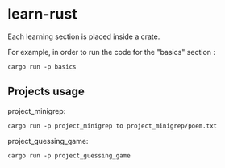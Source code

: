 # learn-rust

Each learning section is placed inside a crate.

For example, in order to run the code for the "basics" section :

```cargo run -p basics```

## Projects usage

project_minigrep:  

```cargo run -p project_minigrep to project_minigrep/poem.txt```

project_guessing_game:  

```cargo run -p project_guessing_game```
